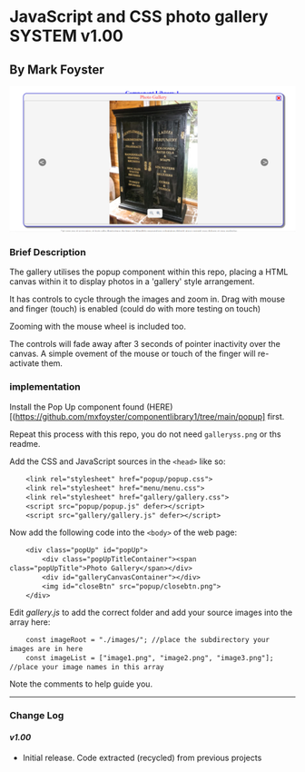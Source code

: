 # JavaScript and CSS photo gallery SYSTEM v1.00
## By Mark Foyster

![Screen shot of gallery Window](galleryss.png)

### Brief Description

The gallery utilises the popup component within this repo, placing a HTML canvas within it to display photos in a 'gallery' style arrangement.

It has controls to cycle through the images and zoom in. Drag with mouse and finger (touch) is enabled (could do with more testing on touch)

Zooming with the mouse wheel is included too.

The controls will fade away after 3 seconds of pointer inactivity over the canvas. A simple ovement of the mouse or touch of the finger will re-activate them.

### implementation

Install the Pop Up component found (HERE)[(https://github.com/mxfoyster/componentlibrary1/tree/main/popup] first.

Repeat this process with this repo, you do not need `galleryss.png` or ths readme.

Add the CSS and JavaScript sources in the `<head>` like so:

```
    <link rel="stylesheet" href="popup/popup.css">
    <link rel="stylesheet" href="menu/menu.css">
    <link rel="stylesheet" href="gallery/gallery.css">
    <script src="popup/popup.js" defer></script>
    <script src="gallery/gallery.js" defer></script>
```

Now add the following code into the `<body>` of the web page:

```
    <div class="popUp" id="popUp">
        <div class="popUpTitleContainer"><span class="popUpTitle">Photo Gallery</span></div>
        <div id="galleryCanvasContainer"></div>
        <img id="closeBtn" src="popup/closebtn.png"> 
    </div>
```

Edit *gallery.js* to add the correct folder and add your source images into the array here:

```
    const imageRoot = "./images/"; //place the subdirectory your images are in here
    const imageList = ["image1.png", "image2.png", "image3.png"]; //place your image names in this array
```

Note the comments to help guide you.

---

### Change Log

#### *v1.00* 

- Initial release. Code extracted (recycled) from previous projects
